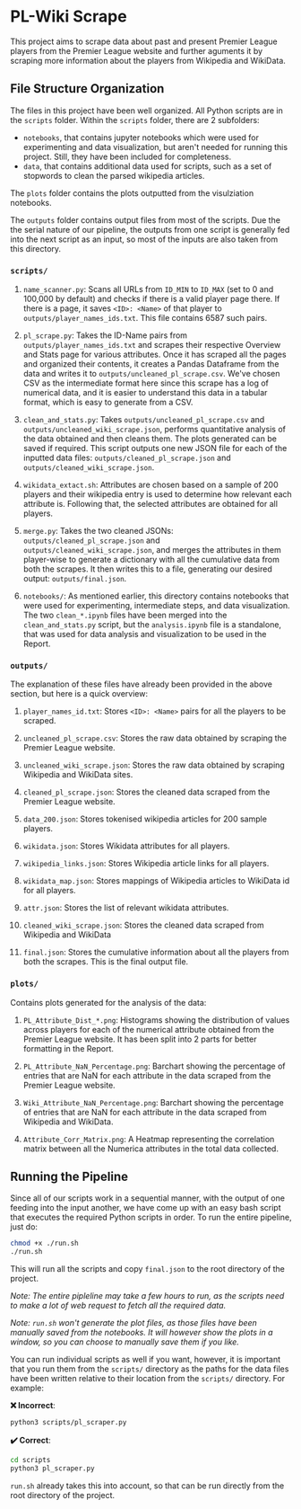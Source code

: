 # PL-Wiki Scrape

This project aims to scrape data about past and present Premier League players from the Premier League website and further aguments it by scraping more information about the players from Wikipedia and WikiData.

## File Structure Organization

The files in this project have been well organized. All Python scripts are in the `scripts` folder. Within the `scripts` folder, there are 2 subfolders:
- `notebooks`, that contains jupyter notebooks which were used for experimenting and data visualization, but aren't needed for running this project. Still, they have been included for completeness.
- `data`, that contains additional data used for scripts, such as a set of stopwords to clean the parsed wikipedia articles.

The `plots` folder contains the plots outputted from the visulziation notebooks.

The `outputs` folder contains output files from most of the scripts. Due the the serial nature of our pipeline, the outputs from one script is generally fed into the next script as an input, so most of the inputs are also taken from this directory.

### `scripts/`

1. `name_scanner.py`: Scans all URLs from `ID_MIN` to `ID_MAX` (set to 0 and 100,000 by default) and checks if there is a valid player page there. If there is a page, it saves `<ID>: <Name>` of that player to `outputs/player_names_ids.txt`. This file contains $6587$ such pairs.

2. `pl_scrape.py`: Takes the ID-Name pairs from `outputs/player_names_ids.txt` and scrapes their respective Overview and Stats page for various attributes. Once it has scraped all the pages and organized their contents, it creates a Pandas Dataframe from the data and writes it to `outputs/uncleaned_pl_scrape.csv`. We've chosen CSV as the intermediate format here since this scrape has a log of numerical data, and it is easier to understand this data in a tabular format, which is easy to generate from a CSV.

3. `clean_and_stats.py`: Takes `outputs/uncleaned_pl_scrape.csv` and `outputs/uncleaned_wiki_scrape.json`, performs quantitative analysis of the data obtained and then cleans them. The plots generated can be saved if required. This script outputs one new JSON file for each of the inputted data files: `outputs/cleaned_pl_scrape.json` and `outputs/cleaned_wiki_scrape.json`.

4. `wikidata_extact.sh`: Attributes are chosen based on a sample of 200 players and their wikipedia entry is used to determine how relevant each attribute is. Following that, the selected attributes are obtained for all players.

5. `merge.py`: Takes the two cleaned JSONs: `outputs/cleaned_pl_scrape.json` and `outputs/cleaned_wiki_scrape.json`, and merges the attributes in them player-wise to generate a dictionary with all the cumulative data from both the scrapes. It then writes this to a file, generating our desired output: `outputs/final.json`.

6. `notebooks/`: As mentioned earlier, this directory contains notebooks that were used for experimenting, intermediate steps, and data visualization. The two `clean_*.ipynb` files have been merged into the `clean_and_stats.py` script, but the `analysis.ipynb` file is a standalone, that was used for data analysis and visualization to be used in the Report.

### `outputs/`

The explanation of these files have already been provided in the above section, but here is a quick overview:

1. `player_names_id.txt`: Stores `<ID>: <Name>` pairs for all the players to be scraped.

2. `uncleaned_pl_scrape.csv`: Stores the raw data obtained by scraping the Premier League website.

3. `uncleaned_wiki_scrape.json`: Stores the raw data obtained by scraping Wikipedia and WikiData sites.

4. `cleaned_pl_scrape.json`: Stores the cleaned data scraped from the Premier League website.

5. `data_200.json`: Stores tokenised wikipedia articles for 200 sample players.

6. `wikidata.json`: Stores Wikidata attributes for all players.

7. `wikipedia_links.json`: Stores Wikipedia article links for all players.

8. `wikidata_map.json`: Stores mappings of Wikipedia articles to WikiData id for all players.

9. `attr.json`: Stores the list of relevant wikidata attributes.

10. `cleaned_wiki_scrape.json`: Stores the cleaned data scraped from Wikipedia and WikiData

11. `final.json`: Stores the cumulative information about all the players from both the scrapes. This is the final output file.

### `plots/`

Contains plots generated for the analysis of the data:

1. `PL_Attribute_Dist_*.png`: Histograms showing the distribution of values across players for each of the numerical attribute obtained from the Premier League website. It has been split into 2 parts for better formatting in the Report.

2. `PL_Attribute_NaN_Percentage.png`: Barchart showing the percentage of entries that are NaN for each attribute in the data scraped from the Premier League website.

3. `Wiki_Attribute_NaN_Percentage.png`: Barchart showing the percentage of entries that are NaN for each attribute in the data scraped from Wikipedia and WikiData.

4. `Attribute_Corr_Matrix.png`: A Heatmap representing the correlation matrix between all the Numerica attributes in the total data collected.

## Running the Pipeline

Since all of our scripts work in a sequential manner, with the output of one feeding into the input another, we have come up with an easy bash script that executes the required Python scripts in order. To run the entire pipeline, just do:

```bash
chmod +x ./run.sh
./run.sh
```

This will run all the scripts and copy `final.json` to the root directory of the project.

*Note: The entire pipleline may take a few hours to run, as the scripts need to make a lot of web request to fetch all the required data.*

*Note: `run.sh` won't generate the plot files, as those files have been manually saved from the notebooks. It will however show the plots in a window, so you can choose to manually save them if you like.*

You can run individual scripts as well if you want, however, it is important that you run them from the `scripts/` directory as the paths for the data files have been written relative to their location from the `scripts/` directory. For example:

**❌ Incorrect**:
```bash
python3 scripts/pl_scraper.py
```

**✔️ Correct**:
```bash
cd scripts
python3 pl_scraper.py
```

`run.sh` already takes this into account, so that can be run directly from the root directory of the project. 
